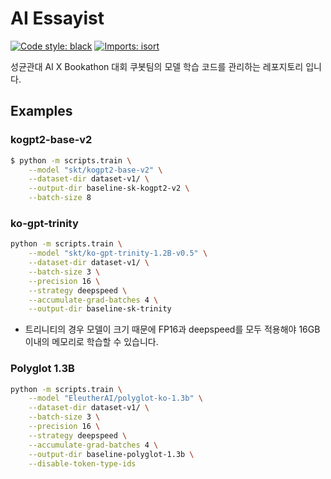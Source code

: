 # AI Essayist

[![Code style: black](https://img.shields.io/badge/code%20style-black-000000.svg)](https://github.com/psf/black)
[![Imports: isort](https://img.shields.io/badge/%20imports-isort-%231674b1?style=flat&labelColor=ef8336)](https://pycqa.github.io/isort/)


성균관대 AI X Bookathon 대회 쿠봇팀의 모델 학습 코드를 관리하는 레포지토리 입니다.

## Examples

### kogpt2-base-v2

```sh
$ python -m scripts.train \
    --model "skt/kogpt2-base-v2" \
    --dataset-dir dataset-v1/ \
    --output-dir baseline-sk-kogpt2-v2 \
    --batch-size 8        
```

### ko-gpt-trinity

```sh
python -m scripts.train \
    --model "skt/ko-gpt-trinity-1.2B-v0.5" \
    --dataset-dir dataset-v1/ \
    --batch-size 3 \
    --precision 16 \
    --strategy deepspeed \
    --accumulate-grad-batches 4 \
    --output-dir baseline-sk-trinity
```
- 트리니티의 경우 모델이 크기 때문에 FP16과 deepspeed를 모두 적용해야 16GB 이내의 메모리로 학습할 수 있습니다.

### Polyglot 1.3B

```sh
python -m scripts.train \
    --model "EleutherAI/polyglot-ko-1.3b" \
    --dataset-dir dataset-v1/ \
    --batch-size 3 \
    --precision 16 \
    --strategy deepspeed \
    --accumulate-grad-batches 4 \
    --output-dir baseline-polyglot-1.3b \
    --disable-token-type-ids
```
